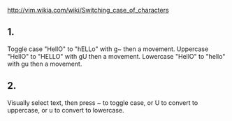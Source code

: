 http://vim.wikia.com/wiki/Switching_case_of_characters

## 1. ##

Toggle case "HellO" to "hELLo" with g~ then a movement.
Uppercase "HellO" to "HELLO" with gU then a movement.
Lowercase "HellO" to "hello" with gu then a movement.


## 2. ##

Visually select text,
then press ~ to toggle case, 
or U to convert to uppercase, or u to convert to lowercase.

